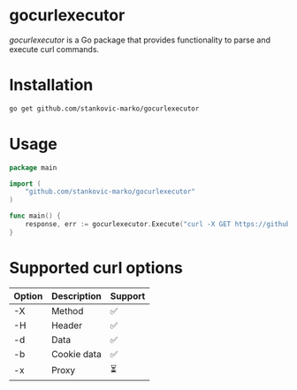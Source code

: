 # gocurlexecutor

_gocurlexecutor_ is a Go package that provides functionality to parse and execute curl commands.

# Installation

```.bash
go get github.com/stankovic-marko/gocurlexecutor
```

# Usage

```.go
package main

import (
	"github.com/stankovic-marko/gocurlexecutor"
)

func main() {
	response, err := gocurlexecutor.Execute("curl -X GET https://github.com/stankovic-marko")
}
```

# Supported curl options

| Option | Description | Support                  |
| ------ | ----------- | ------------------------ |
| -X     | Method      | :white_check_mark:       |
| -H     | Header      | :white_check_mark:       |
| -d     | Data        | :white_check_mark:       |
| -b     | Cookie data | :white_check_mark:       |
| -x     | Proxy       | :hourglass_flowing_sand: |
